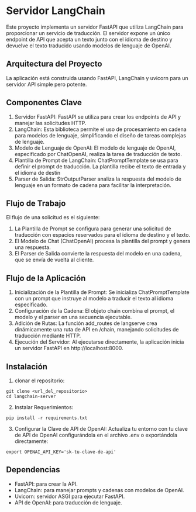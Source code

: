 # Servidor LangChain

Este proyecto implementa un servidor FastAPI que utiliza LangChain para proporcionar un servicio de traducción. El servidor expone un único endpoint de API que acepta un texto junto con el idioma de destino y devuelve el texto traducido usando modelos de lenguaje de OpenAI.

## Arquitectura del Proyecto

La aplicación está construida usando FastAPI, LangChain y uvicorn para un servidor API simple pero potente.

## Componentes Clave

1. Servidor FastAPI: FastAPI se utiliza para crear los endpoints de API y manejar las solicitudes HTTP.
2. LangChain: Esta biblioteca permite el uso de procesamiento en cadena para modelos de lenguaje, simplificando el diseño de tareas complejas de lenguaje.
3. Modelo de Lenguaje de OpenAI: El modelo de lenguaje de OpenAI, especificado por ChatOpenAI, realiza la tarea de traducción de texto.
4. Plantilla de Prompt de LangChain: ChatPromptTemplate se usa para definir el prompt de traducción. La plantilla recibe el texto de entrada y el idioma de destin
5. Parser de Salida: StrOutputParser analiza la respuesta del modelo de lenguaje en un formato de cadena para facilitar la interpretación.


## Flujo de Trabajo

El flujo de una solicitud es el siguiente:

1. La Plantilla de Prompt se configura para generar una solicitud de traducción con espacios reservados para el idioma de destino y el texto.
2. El Modelo de Chat (ChatOpenAI) procesa la plantilla del prompt y genera una respuesta.
3. El Parser de Salida convierte la respuesta del modelo en una cadena, que se envía de vuelta al cliente.


## Flujo de la Aplicación

1. Inicialización de la Plantilla de Prompt: Se inicializa ChatPromptTemplate con un prompt que instruye al modelo a traducir el texto al idioma especificado.
2. Configuración de la Cadena: El objeto chain combina el prompt, el modelo y el parser en una secuencia ejecutable.
3. Adición de Rutas: La función add_routes de langserve crea dinámicamente una ruta de API en /chain, manejando solicitudes de traducción mediante HTTP.
4. Ejecución del Servidor: Al ejecutarse directamente, la aplicación inicia un servidor FastAPI en http://localhost:8000.

## Instalación

1. clonar el repositorio:

```
git clone <url_del_repositorio>
cd langchain-server

```
2. Instalar Requerimientos:
```
pip install -r requirements.txt

```

3. Configurar la Clave de API de OpenAI: Actualiza tu entorno con tu clave de API de OpenAI configurándola en el archivo .env o exportándola directamente:
```
export OPENAI_API_KEY='sk-tu-clave-de-api'
```

## Dependencias

* FastAPI: para crear la API.
* LangChain: para manejar prompts y cadenas con modelos de OpenAI.
* Uvicorn: servidor ASGI para ejecutar FastAPI.
* API de OpenAI: para traducción de lenguaje.
